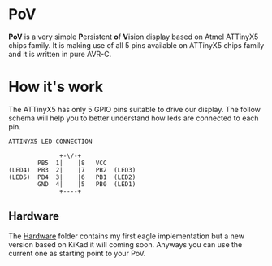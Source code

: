 # PoV

**PoV** is a very simple **P**ersistent **o**f **V**ision display based on Atmel ATTinyX5 chips family.
It is making use of all 5 pins available on ATTinyX5 chips family and it is written in pure AVR-C.

# How it's work

The ATTinyX5 has only 5 GPIO pins suitable to drive our display. The follow schema
will help you to better understand how leds are connected to each pin.

```
ATTINYX5 LED CONNECTION

              +-\/-+
        PB5  1|    |8   VCC
(LED4)  PB3  2|    |7   PB2  (LED3)
(LED5)  PB4  3|    |6   PB1  (LED2)
        GND  4|    |5   PB0  (LED1)
              +----+
```

## Hardware 

The [Hardware](hardware) folder contains my first eagle implementation but a new version based on KiKad it will coming soon.
Anyways you can use the current one as starting point to your PoV. 